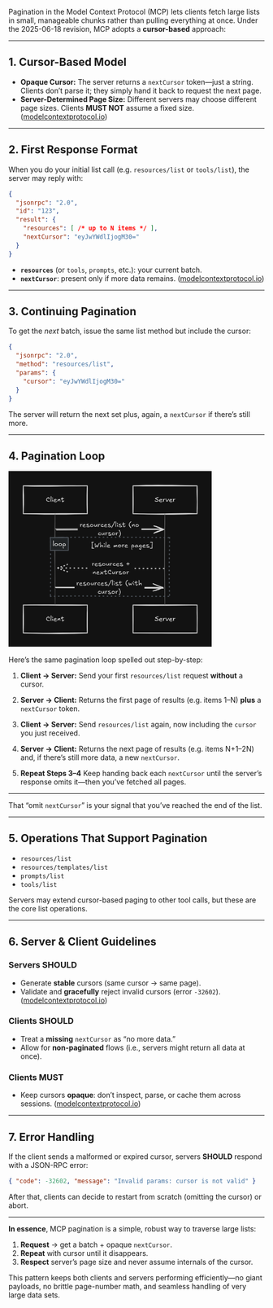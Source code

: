 Pagination in the Model Context Protocol (MCP) lets clients fetch large lists in small, manageable chunks rather than pulling everything at once. Under the 2025-06-18 revision, MCP adopts a **cursor-based** approach:

---

## 1. Cursor-Based Model

* **Opaque Cursor:** The server returns a `nextCursor` token—just a string. Clients don’t parse it; they simply hand it back to request the next page.
* **Server-Determined Page Size:** Different servers may choose different page sizes. Clients **MUST NOT** assume a fixed size. ([modelcontextprotocol.io][1])

---

## 2. First Response Format

When you do your initial list call (e.g. `resources/list` or `tools/list`), the server may reply with:

```json
{
  "jsonrpc": "2.0",
  "id": "123",
  "result": {
    "resources": [ /* up to N items */ ],
    "nextCursor": "eyJwYWdlIjogM30="
  }
}
```

* **`resources`** (or `tools`, `prompts`, etc.): your current batch.
* **`nextCursor`**: present only if more data remains. ([modelcontextprotocol.io][1])

---

## 3. Continuing Pagination

To get the *next* batch, issue the same list method but include the cursor:

```json
{
  "jsonrpc": "2.0",
  "method": "resources/list",
  "params": {
    "cursor": "eyJwYWdlIjogM30="
  }
}
```

The server will return the next set plus, again, a `nextCursor` if there’s still more.

---

## 4. Pagination Loop

<img src="image.png" alt="MCP Pagination Flow" width="400">

Here’s the same pagination loop spelled out step-by-step:

1. **Client → Server:**
   Send your first `resources/list` request **without** a cursor.

2. **Server → Client:**
   Returns the first page of results (e.g. items 1–N) **plus** a `nextCursor` token.

3. **Client → Server:**
   Send `resources/list` again, now including the `cursor` you just received.

4. **Server → Client:**
   Returns the next page of results (e.g. items N+1–2N) and, if there’s still more data, a new `nextCursor`.

5. **Repeat Steps 3–4**
   Keep handing back each `nextCursor` until the server’s response omits it—then you’ve fetched all pages.

---

That “omit `nextCursor`” is your signal that you’ve reached the end of the list.

---

## 5. Operations That Support Pagination

* `resources/list`
* `resources/templates/list`
* `prompts/list`
* `tools/list`

Servers may extend cursor-based paging to other tool calls, but these are the core list operations.

---

## 6. Server & Client Guidelines

### Servers **SHOULD**

* Generate **stable** cursors (same cursor → same page).
* Validate and **gracefully** reject invalid cursors (error `-32602`). ([modelcontextprotocol.io][1])

### Clients **SHOULD**

* Treat a **missing** `nextCursor` as “no more data.”
* Allow for **non-paginated** flows (i.e., servers might return all data at once).

### Clients **MUST**

* Keep cursors **opaque**: don’t inspect, parse, or cache them across sessions. ([modelcontextprotocol.io][1])

---

## 7. Error Handling

If the client sends a malformed or expired cursor, servers **SHOULD** respond with a JSON-RPC error:

```json
{ "code": -32602, "message": "Invalid params: cursor is not valid" }
```

After that, clients can decide to restart from scratch (omitting the cursor) or abort.

---

**In essence**, MCP pagination is a simple, robust way to traverse large lists:

1. **Request** → get a batch + opaque `nextCursor`.
2. **Repeat** with cursor until it disappears.
3. **Respect** server’s page size and never assume internals of the cursor.

This pattern keeps both clients and servers performing efficiently—no giant payloads, no brittle page-number math, and seamless handling of very large data sets.

[1]: https://modelcontextprotocol.io/specification/2025-06-18/server/utilities/pagination?utm_source=chatgpt.com "Pagination - Model Context Protocol"
